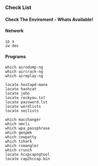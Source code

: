### Check List

#### Check The Enviroment - Whats Available!

#### Network
```text
ip a
iw dev
```

#### Programs
```text
which airodump-ng
which aircrack-ng
which aireplay-ng

locate hostapd-mana
locate hashcat
locate john
locate rockyou.txt
locate password.lst
locate wordlists
locate seclists

which macchanger
which nmcli
which wpa_passphrase
which genpmk
which cowpatty
which tshark
which rsmangler
which crunch
locate hcxpcapngtool
locate cap2hccap.bin
```
